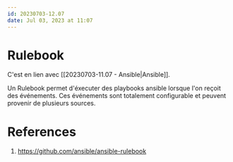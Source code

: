 ```yaml
---
id: 20230703-12.07
date: Jul 03, 2023 at 11:07
---
```


# Rulebook

C'est en lien avec [[20230703-11.07 - Ansible|Ansible]].

Un Rulebook permet d'éxecuter des playbooks ansible lorsque l'on reçoit des événements. Ces événements sont totalement configurable et peuvent provenir de plusieurs sources.

# References
1. https://github.com/ansible/ansible-rulebook
